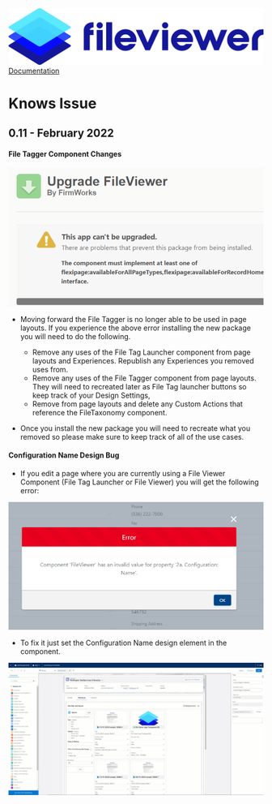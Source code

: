 ![](./quickStartImages/fileviewer.png)
[Documentation](index.md)

# Knows Issue

## 0.11 - February 2022

#### File Tagger Component Changes
![FileViewer 11 Upgrade Issue](images/fileviewer-11-upgrade-error.png)

- Moving forward the File Tagger is no longer able to be used in page layouts. If you experience the above error installing the new package you will need to do the following.

   - Remove any uses of the File Tag Launcher component from page layouts and Experiences. Republish any Experiences you removed uses from. 
   - Remove any uses of the File Tagger component from page layouts. They will need to recreated later as File Tag launcher buttons so keep track of your Design Settings, 
   - Remove from page layouts and delete any Custom Actions that reference the FileTaxonomy component.

- Once you install the new package you will need to recreate what you removed so please make sure to keep track of all of the use cases.

#### Configuration Name Design Bug

- If you edit a page where you are currently using a File Viewer Component (File Tag Launcher or File Viewer) you will get the following error:

![FileViewer 11 Configuration Name Error](images/fileviewer-11-configuration-name-error.png)

-  To fix it just set the Configuration Name design element in the component.

![FileViewer 11 Configuration Name Fix](images/fileviewer-11-configuration-name-fix.gif)

